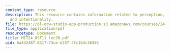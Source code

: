 ```yaml
---
content_type: resource
description: This resource contains information related to perception, consciousness,
  and intentionality.
file: https://ol-ocw-studio-app-production.s3.amazonaws.com/courses/24-09-minds-and-machines-fall-2011/6a442487831773cee2574fc1b3c36356_MIT24_09F11_lec20.pdf
file_type: application/pdf
resourcetype: Document
title: MIT24_09F11_lec20.pdf
uid: 6a442487-8317-73ce-e257-4fc1b3c36356
---
```

